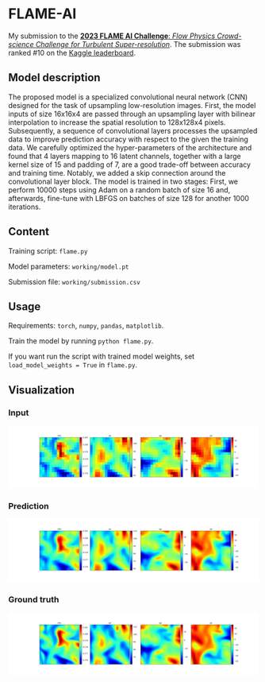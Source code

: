 # FLAME-AI

My submission to the [**2023 FLAME AI Challenge**: *Flow Physics Crowd-science Challenge for Turbulent Super-resolution*](https://flame-ai-workshop.github.io).
The submission was ranked #10 on the [Kaggle leaderboard](https://www.kaggle.com/competitions/2023-flame-ai-challenge/leaderboard).


## Model description

The proposed model is a specialized convolutional neural network (CNN) designed for the task of upsampling low-resolution images.
First, the model inputs of size 16x16x4 are passed through an upsampling layer with bilinear interpolation to increase the spatial resolution to 128x128x4 pixels.
Subsequently, a sequence of convolutional layers processes the upsampled data to improve prediction accuracy with respect to the given the training data.
We carefully optimized the hyper-parameters of the architecture and found that 4 layers mapping to 16 latent channels, together with a large kernel size of 15 and padding of 7, are a good trade-off between accuracy and training time.
Notably, we added a skip connection around the convolutional layer block.
The model is trained in two stages: First, we perform 10000 steps using Adam on a random batch of size 16 and, afterwards, fine-tune with LBFGS on batches of size 128 for another 1000 iterations.


## Content

Training script: `flame.py`

Model parameters: `working/model.pt`

Submission file: `working/submission.csv`


## Usage

Requirements: `torch`, `numpy`, `pandas`, `matplotlib`.

Train the model by running `python flame.py`.

If you want run the script with trained model weights, set `load_model_weights = True` in `flame.py`.


## Visualization

### Input
![](https://github.com/samuelburbulla/FLAME-AI/blob/main/working/lr.png?raw=true)

### Prediction
![](https://github.com/samuelburbulla/FLAME-AI/blob/main/working/hr_pred.png?raw=true)

### Ground truth
![](https://github.com/samuelburbulla/FLAME-AI/blob/main/working/hr.png?raw=true)
